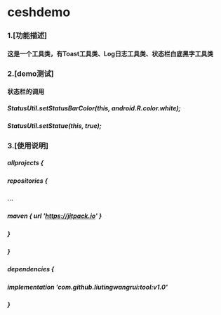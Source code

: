 # ceshdemo
### 1.[功能描述]
#### 这是一个工具类，有Toast工具类、Log日志工具类、状态栏白底黑字工具类
### 2.[demo测试]
#### 状态栏的调用
##### StatusUtil.setStatusBarColor(this, android.R.color.white);
##### StatusUtil.setStatue(this, true);
### 3.[使用说明]
##### allprojects {
##### 	repositories {
##### 			...
##### 			maven { url 'https://jitpack.io' }
##### 		}
##### 	}
##### dependencies {
#####	         implementation 'com.github.liutingwangrui:tool:v1.0'
##### 	}
